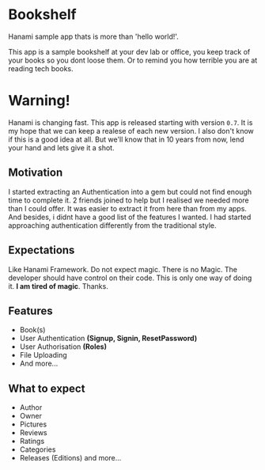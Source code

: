 # Bookshelf
Hanami sample app thats is more than 'hello world!'.

This app is a sample bookshelf at your dev lab or office, you keep track of your books so you dont loose them. Or to remind you how terrible you are at reading tech books.

# Warning!
Hanami is changing fast. This app is released starting with version `0.7`. It is my hope that we can keep a realese of each new version. I also don't know if this is a good idea at all. But we'll know that in 10 years from now, lend your hand and lets give it a shot.

## Motivation
I started extracting an Authentication into a gem but could not find enough time to complete it. 2 friends joined to help but I realised we needed more than I could offer. It was easier to extract it from here than from my apps. And besides, i didnt have a good list of the features I wanted. I had started approaching authentication differently from the traditional style.

## Expectations
Like Hanami Framework. Do not expect magic. There is no Magic. The developer should have control on their code. This is only one way of doing it. **I am tired of magic**. Thanks.

## Features
- Book(s)
- User Authentication **(Signup, Signin, ResetPassword)**
- User Authorisation **(Roles)**  
- File Uploading
- And more...

## What to expect
- Author
- Owner
- Pictures
- Reviews
- Ratings
- Categories
- Releases (Editions) and more...
